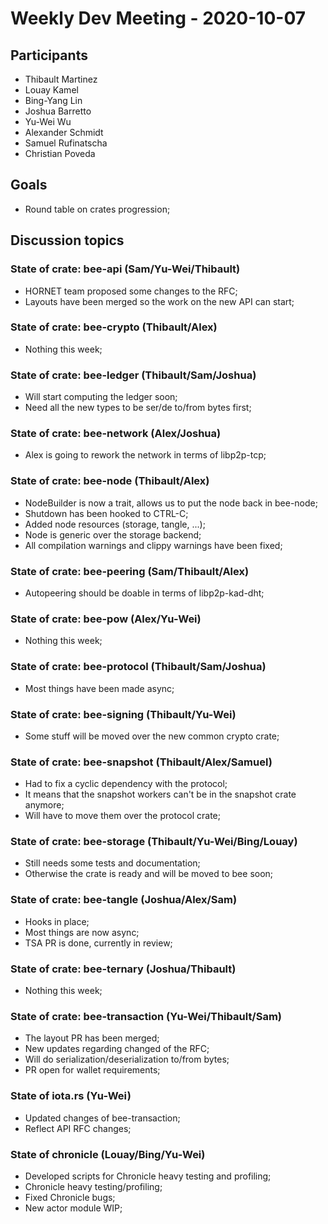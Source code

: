 # Weekly Dev Meeting - 2020-10-07

## Participants

- Thibault Martinez
- Louay Kamel
- Bing-Yang Lin
- Joshua Barretto
- Yu-Wei Wu
- Alexander Schmidt
- Samuel Rufinatscha
- Christian Poveda

## Goals

- Round table on crates progression;

## Discussion topics

### State of crate: bee-api (Sam/Yu-Wei/Thibault)

- HORNET team proposed some changes to the RFC;
- Layouts have been merged so the work on the new API can start;

### State of crate: bee-crypto (Thibault/Alex)

- Nothing this week;

### State of crate: bee-ledger (Thibault/Sam/Joshua)

- Will start computing the ledger soon;
- Need all the new types to be ser/de to/from bytes first;

### State of crate: bee-network (Alex/Joshua)

- Alex is going to rework the network in terms of libp2p-tcp;

### State of crate: bee-node (Thibault/Alex)

- NodeBuilder is now a trait, allows us to put the node back in bee-node;
- Shutdown has been hooked to CTRL-C;
- Added node resources (storage, tangle, ...);
- Node is generic over the storage backend;
- All compilation warnings and clippy warnings have been fixed;

### State of crate: bee-peering (Sam/Thibault/Alex)

- Autopeering should be doable in terms of libp2p-kad-dht;

### State of crate: bee-pow (Alex/Yu-Wei)

- Nothing this week;

### State of crate: bee-protocol (Thibault/Sam/Joshua)

- Most things have been made async;

### State of crate: bee-signing (Thibault/Yu-Wei)

- Some stuff will be moved over the new common crypto crate;

### State of crate: bee-snapshot (Thibault/Alex/Samuel)

- Had to fix a cyclic dependency with the protocol;
- It means that the snapshot workers can't be in the snapshot crate anymore;
- Will have to move them over the protocol crate;

### State of crate: bee-storage (Thibault/Yu-Wei/Bing/Louay)

- Still needs some tests and documentation;
- Otherwise the crate is ready and will be moved to bee soon;

### State of crate: bee-tangle (Joshua/Alex/Sam)

- Hooks in place;
- Most things are now async;
- TSA PR is done, currently in review;

### State of crate: bee-ternary (Joshua/Thibault)

- Nothing this week;

### State of crate: bee-transaction (Yu-Wei/Thibault/Sam)

- The layout PR has been merged;
- New updates regarding changed of the RFC;
- Will do serialization/deserialization to/from bytes;
- PR open for wallet requirements;

### State of iota.rs (Yu-Wei)

- Updated changes of bee-transaction;
- Reflect API RFC changes;

### State of chronicle (Louay/Bing/Yu-Wei)

- Developed scripts for Chronicle heavy testing and profiling;
- Chronicle heavy testing/profiling;
- Fixed Chronicle bugs;
- New actor module WIP;
